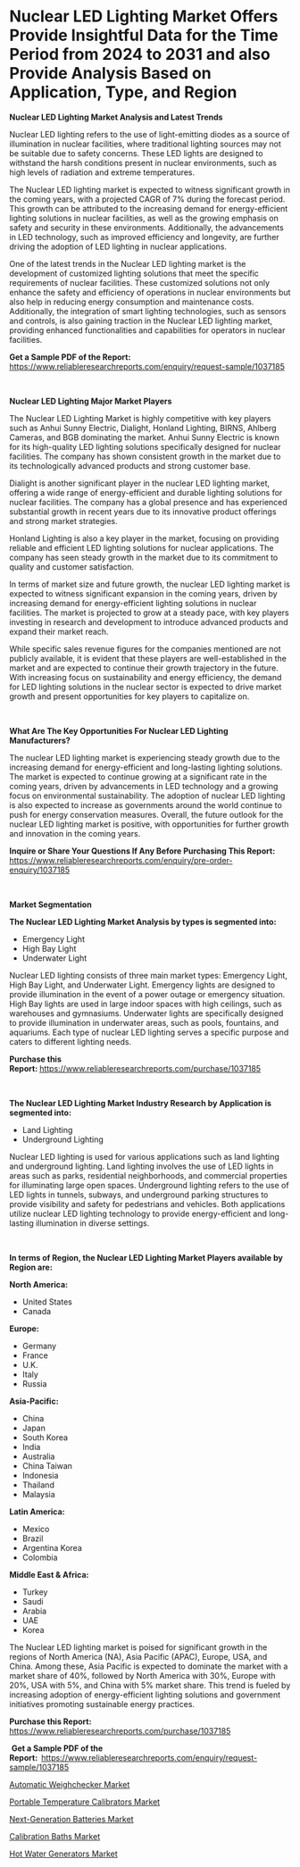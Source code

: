 <p><h1>Nuclear LED Lighting Market Offers Provide Insightful Data for the Time Period from 2024 to 2031 and also Provide Analysis Based on Application, Type, and Region</h1></p><p><strong>Nuclear LED Lighting Market Analysis and Latest Trends</strong></p>
<p><p>Nuclear LED lighting refers to the use of light-emitting diodes as a source of illumination in nuclear facilities, where traditional lighting sources may not be suitable due to safety concerns. These LED lights are designed to withstand the harsh conditions present in nuclear environments, such as high levels of radiation and extreme temperatures.</p><p>The Nuclear LED lighting market is expected to witness significant growth in the coming years, with a projected CAGR of 7% during the forecast period. This growth can be attributed to the increasing demand for energy-efficient lighting solutions in nuclear facilities, as well as the growing emphasis on safety and security in these environments. Additionally, the advancements in LED technology, such as improved efficiency and longevity, are further driving the adoption of LED lighting in nuclear applications.</p><p>One of the latest trends in the Nuclear LED lighting market is the development of customized lighting solutions that meet the specific requirements of nuclear facilities. These customized solutions not only enhance the safety and efficiency of operations in nuclear environments but also help in reducing energy consumption and maintenance costs. Additionally, the integration of smart lighting technologies, such as sensors and controls, is also gaining traction in the Nuclear LED lighting market, providing enhanced functionalities and capabilities for operators in nuclear facilities.</p></p>
<p><strong>Get a Sample PDF of the Report:&nbsp;</strong> <a href="https://www.reliableresearchreports.com/enquiry/request-sample/1037185">https://www.reliableresearchreports.com/enquiry/request-sample/1037185</a></p>
<p>&nbsp;</p>
<p><strong>Nuclear LED Lighting Major Market Players</strong></p>
<p><p>The Nuclear LED Lighting Market is highly competitive with key players such as Anhui Sunny Electric, Dialight, Honland Lighting, BIRNS, Ahlberg Cameras, and BGB dominating the market. Anhui Sunny Electric is known for its high-quality LED lighting solutions specifically designed for nuclear facilities. The company has shown consistent growth in the market due to its technologically advanced products and strong customer base.</p><p>Dialight is another significant player in the nuclear LED lighting market, offering a wide range of energy-efficient and durable lighting solutions for nuclear facilities. The company has a global presence and has experienced substantial growth in recent years due to its innovative product offerings and strong market strategies.</p><p>Honland Lighting is also a key player in the market, focusing on providing reliable and efficient LED lighting solutions for nuclear applications. The company has seen steady growth in the market due to its commitment to quality and customer satisfaction.</p><p>In terms of market size and future growth, the nuclear LED lighting market is expected to witness significant expansion in the coming years, driven by increasing demand for energy-efficient lighting solutions in nuclear facilities. The market is projected to grow at a steady pace, with key players investing in research and development to introduce advanced products and expand their market reach.</p><p>While specific sales revenue figures for the companies mentioned are not publicly available, it is evident that these players are well-established in the market and are expected to continue their growth trajectory in the future. With increasing focus on sustainability and energy efficiency, the demand for LED lighting solutions in the nuclear sector is expected to drive market growth and present opportunities for key players to capitalize on.</p></p>
<p>&nbsp;</p>
<p><strong>What Are The Key Opportunities For Nuclear LED Lighting Manufacturers?</strong></p>
<p><p>The nuclear LED lighting market is experiencing steady growth due to the increasing demand for energy-efficient and long-lasting lighting solutions. The market is expected to continue growing at a significant rate in the coming years, driven by advancements in LED technology and a growing focus on environmental sustainability. The adoption of nuclear LED lighting is also expected to increase as governments around the world continue to push for energy conservation measures. Overall, the future outlook for the nuclear LED lighting market is positive, with opportunities for further growth and innovation in the coming years.</p></p>
<p><strong>Inquire or Share Your Questions If Any Before Purchasing This Report:</strong> <a href="https://www.reliableresearchreports.com/enquiry/pre-order-enquiry/1037185">https://www.reliableresearchreports.com/enquiry/pre-order-enquiry/1037185</a></p>
<p>&nbsp;</p>
<p><strong>Market Segmentation</strong></p>
<p><strong>The Nuclear LED Lighting Market Analysis by types is segmented into:</strong></p>
<p><ul><li>Emergency Light</li><li>High Bay Light</li><li>Underwater Light</li></ul></p>
<p><p>Nuclear LED lighting consists of three main market types: Emergency Light, High Bay Light, and Underwater Light. Emergency lights are designed to provide illumination in the event of a power outage or emergency situation. High Bay lights are used in large indoor spaces with high ceilings, such as warehouses and gymnasiums. Underwater lights are specifically designed to provide illumination in underwater areas, such as pools, fountains, and aquariums. Each type of nuclear LED lighting serves a specific purpose and caters to different lighting needs.</p></p>
<p><strong>Purchase this Report:&nbsp;</strong><a href="https://www.reliableresearchreports.com/purchase/1037185">https://www.reliableresearchreports.com/purchase/1037185</a></p>
<p>&nbsp;</p>
<p><strong>The Nuclear LED Lighting Market Industry Research by Application is segmented into:</strong></p>
<p><ul><li>Land Lighting</li><li>Underground Lighting</li></ul></p>
<p><p>Nuclear LED lighting is used for various applications such as land lighting and underground lighting. Land lighting involves the use of LED lights in areas such as parks, residential neighborhoods, and commercial properties for illuminating large open spaces. Underground lighting refers to the use of LED lights in tunnels, subways, and underground parking structures to provide visibility and safety for pedestrians and vehicles. Both applications utilize nuclear LED lighting technology to provide energy-efficient and long-lasting illumination in diverse settings.</p></p>
<p>&nbsp;</p>
<p><strong>In terms of Region, the Nuclear LED Lighting Market Players available by Region are:</strong></p>
<p>
    <p> <strong> North America: </strong>
        <ul>
            <li>United States</li>
            <li>Canada</li>
        </ul>
        </p> 
    <p> <strong> Europe: </strong>
        <ul>
            <li>Germany</li>
            <li>France</li>
            <li>U.K.</li>
            <li>Italy</li>
            <li>Russia</li>
        </ul>
        </p> 
    <p> <strong> Asia-Pacific: </strong>
        <ul>
            <li>China</li>
            <li>Japan</li>
            <li>South Korea</li>
            <li>India</li>
            <li>Australia</li>
            <li>China Taiwan</li>
            <li>Indonesia</li>
            <li>Thailand</li>
            <li>Malaysia</li>
        </ul>
        </p> 
    <p> <strong> Latin America: </strong>
        <ul>
            <li>Mexico</li>
            <li>Brazil</li>
            <li>Argentina Korea</li>
            <li>Colombia</li>
        </ul>
        </p> 
    <p> <strong> Middle East & Africa: </strong>
        <ul>
            <li>Turkey</li>
            <li>Saudi</li>
            <li>Arabia</li>
            <li>UAE</li>
            <li>Korea</li>
        </ul>
    </p>
    </p>
<p><p>The Nuclear LED lighting market is poised for significant growth in the regions of North America (NA), Asia Pacific (APAC), Europe, USA, and China. Among these, Asia Pacific is expected to dominate the market with a market share of 40%, followed by North America with 30%, Europe with 20%, USA with 5%, and China with 5% market share. This trend is fueled by increasing adoption of energy-efficient lighting solutions and government initiatives promoting sustainable energy practices.</p></p>
<p><strong>Purchase this Report: </strong><a href="https://www.reliableresearchreports.com/purchase/1037185">https://www.reliableresearchreports.com/purchase/1037185</a></p>
<p>&nbsp;<strong>Get a Sample PDF of the Report:&nbsp;&nbsp;</strong><a href="https://www.reliableresearchreports.com/enquiry/request-sample/1037185">https://www.reliableresearchreports.com/enquiry/request-sample/1037185</a></p>
<p><strong></strong></p>
<p><p><a href="https://github.com/laholand/Market-Research-Report-List-1/blob/main/automatic-weighchecker-market.md">Automatic Weighchecker Market</a></p><p><a href="https://medium.com/p/3efeb3c874d4/edit">Portable Temperature Calibrators Market</a></p><p><a href="https://github.com/jhcraigie/Market-Research-Report-List-1/blob/main/next-generation-batteries-market.md">Next-Generation Batteries Market</a></p><p><a href="https://medium.com/p/bdc5ed070bbc/edit">Calibration Baths Market</a></p><p><a href="https://medium.com/p/323a958e551b/edit">Hot Water Generators Market</a></p></p>
